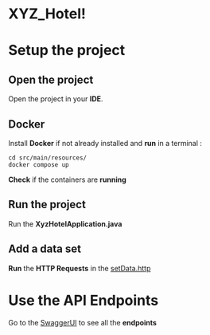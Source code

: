 # XYZ_Hotel!

# Setup the project
## Open the project
Open the project in your **IDE**.
## Docker
Install **Docker** if not already installed and **run** in a terminal :

    cd src/main/resources/
    docker compose up
**Check** if the containers are **running**
## Run the project
Run the **XyzHotelApplication.java**
## Add a data set
**Run** the **HTTP Requests** in the [setData.http](https://github.com/Scroude/xyz_hotel/blob/master/src/main/resources/http.http)
# Use the API Endpoints

Go to the [SwaggerUI](http://localhost:8081/swagger-ui/index.html) to see all the **endpoints**
